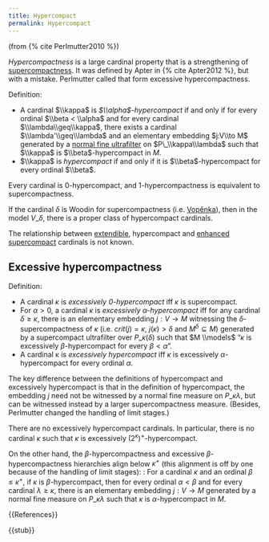 ```yaml
---
title: Hypercompact
permalink: Hypercompact
---
```


(from {% cite Perlmutter2010 %})

*Hypercompactness* is a large cardinal property that is a strengthening of [supercompactness](Supercompact "Supercompact"). It was defined by Apter in {% cite Apter2012 %}, but with a mistake. Perlmutter called that form excessive hypercompactness.

Definition:
-   A cardinal $\\kappa$ is *$\\alpha$-hypercompact* if and only if for every ordinal $\\beta < \\alpha$ and for every cardinal $\\lambda\\geq\\kappa$, there exists a cardinal $\\lambda'\\geq\\lambda$ and an elementary embedding $j:V\\to M$ generated by a [normal fine ultrafilter](Filter "Filter") on $P\_\\kappa\\lambda$ such that $\\kappa$ is $\\beta$-hypercompact in $M$.
-   $\\kappa$ is *hypercompact* if and only if it is $\\beta$-hypercompact for every ordinal $\\beta$.

Every cardinal is 0-hypercompact, and 1-hypercompactness is equivalent to supercompactness.

If the cardinal $δ$ is Woodin for supercompactness (i.e. [Vopěnka](Vopenka "Vopenka")), then in the model $V\_δ$, there is a proper class of hypercompact cardinals.

The relationship between [extendible](Extendible "Extendible"), hypercompact and [enhanced supercompact](Supercompact#Enhanced_supercompact_cardinals "Supercompact#Enhanced supercompact cardinals") cardinals is not known.

## Excessive hypercompactness
Definition:
-   A cardinal $κ$ is *excessively $0$-hypercompact* iff $κ$ is supercompact.
-   For $α > 0$, a cardinal $κ$ is *excessively $α$-hypercompact* iff for any cardinal $δ ≥ κ$, there is an elementary embedding $j : V → M$ witnessing the $δ$-supercompactness of $κ$ (i.e. $crit(j) = κ$, $j(κ) > δ$ and $M^δ ⊆ M$) generated by a supercompact ultrafilter over $P\_κ (δ)$ such that $M \\models$ “$κ$ is excessively $β$-hypercompact for every $β < α$”.
-   A cardinal κ is *excessively hypercompact* iff $κ$ is excessively $α$-hypercompact for every ordinal $α$.

The key difference between the definitions of hypercompact and excessively hypercompact is that in the definition of hypercompact, the embedding $j$ need not be witnessed by a normal fine measure on $P\_κλ$, but can be witnessed instead by a larger supercompactness measure. (Besides, Perlmutter changed the handling of limit stages.)

There are no excessively hypercompact cardinals. In particular, there is no cardinal $κ$ such that $κ$ is excessively $(2^κ)^+$-hypercompact.

On the other hand, the $β$-hypercompactness and excessive $β$-hypercompactness hierarchies align below $κ^+$ (this alignment is off by one because of the handling of limit stages):
: For a cardinal $κ$ and an ordinal $β ≤ κ^+$, if $κ$ is $β$-hypercompact, then for every ordinal $α < β$ and for every cardinal $λ ≥ κ$, there is an elementary embedding $j : V → M$ generated by a normal fine measure on $P\_κ λ$ such that $κ$ is $α$-hypercompact in $M$.

{{References}}

{{stub}}
